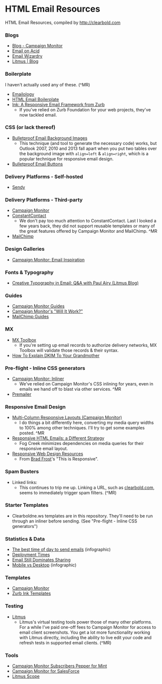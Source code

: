 HTML Email Resources
====================

HTML Email Resources, compiled by http://clearbold.com


### Blogs

* [Blog - Campaign Monitor](http://www.campaignmonitor.com/blog/)
* [Email on Acid](http://www.emailonacid.com/blog)
* [Email Wizardry](http://emailwizardry.nightjar.com.au/)
* [Litmus | Blog](https://litmus.com/blog/)

### Boilerplate

I haven't actually used any of these. (^MR)

* [Emailology](http://www.emailology.org/#1)
* [HTML Email Boilerplate](http://htmlemailboilerplate.com/)
* [Ink: A Responsive Email Framework from Zurb](http://zurb.com/ink/)
	* If you've relied on Zurb Foundation for your web projects, they've now tackled email.

### CSS (or lack thereof)

* [Bulletproof Email Background Images](http://emailbg.net/)
	* This technique (and tool to generate the necessary code) works, but Outlook 2007, 2010 and 2013 fall apart when you put two tables over the background image with `align=left` & `align=right`, which is a popular technique for responsive email design.
* [Bulletproof Email Buttons](http://buttons.cm/)

### Delivery Platforms - Self-hosted

* [Sendy](http://sendy.co/)

### Delivery Platforms - Third-party

* [Campaign Monitor](http://campaignmonitor.com)
* [ConstantContact](http://www.constantcontact.com/index.jsp)
	* We don't pay too much attention to ConstantContact. Last I looked a few years back, they did not support reusable templates or many of the great features offered by Campaign Monitor and MailChimp. ^MR
* [MailChimp](http://www.mailchimp.com)

### Design Galleries

* [Campaign Monitor: Email Inspiration](http://www.campaignmonitor.com/gallery/)

### Fonts & Typography

* [Creative Typography in Email: Q&A with Paul Airy (Litmus Blog)](https://litmus.com/blog/creative-typography-in-email-qa-with-paul-airy)

### Guides

* [Campaign Monitor Guides](http://www.campaignmonitor.com/guides/)
* [Campaign Monitor's "Will It Work?"](http://www.campaignmonitor.com/resources/will-it-work/)
* [MailChimp Guides](http://mailchimp.com/resources/)

### MX

* [MX Toolbox](http://www.mxtoolbox.com/SuperTool.aspx)
	* If you're setting up email records to authorize delivery networks, MX Toolbox will validate those records & their syntax.
* [How To Explain DKIM To Your Grandmother](http://www.messagesystems.com/blog/dkim-for-grandma/)

### Pre-flight - Inline CSS generators

* [Campaign Monitor: Inliner](http://inliner.cm/)
	* We've relied on Campaign Monitor's CSS inlining for years, even in emails we hand off to blast via other services. ^MR
* [Premailer](http://premailer.dialect.ca/)
  
### Responsive Email Design

* [Multi-Column Responsive Layouts (Campaign Monitor)](http://www.campaignmonitor.com/guides/mobile/responsive/)
	* I do things a bit differently here, converting my media query widths to 100% among other techniques. I'll try to get some examples posted. ^MR
* [Responsive HTML Emails: a Different Strategy](http://blog.fogcreek.com/responsive-html-emails-a-different-strategy/)
	* Fog Creek minimizes dependencies on media queries for their responsive email layout.
* [Responsive Web Design Resources](http://bradfrost.github.io/this-is-responsive/resources.html#email-design)
	* From [Brad Frost](https://github.com/bradfrost)'s "This is Responsive".

### Spam Busters

* Linked links:
	* This continues to trip me up. Linking a URL, such as [clearbold.com](clearbold.com), seems to immediately trigger spam filters. (^MR)

### Starter Templates

* Clearboldne.ws templates are in this repository. They'll need to be run through an inliner before sending. (See "Pre-flight - Inline CSS generators")

### Statistics & Data

* [The best time of day to send emails](http://www.adverblog.com/2012/10/12/the-best-time-of-day-to-send-emails-infographic/) (infographic)
* [Deployment Times](http://www.emailstatcenter.com/DeploymentTimes.html)
* [Email Still Dominates Sharing](http://blog.digg.com/post/49264812779/were-still-learning)
* [Mobile vs Desktop](https://www.pinterest.com/pin/34973334579201964/) (infographic)

### Templates

* [Campaign Monitor](http://www.campaignmonitor.com/templates/)
* [Zurb Ink Templates](http://zurb.com/ink/templates.php)

### Testing

* [Litmus](https://litmus.com/)
	* Litmus's virtual testing tools power those of many other platforms. For a while I've paid one-off fees to Campaign Monitor for access to email client screenshots. You get a lot more functionality working with Litmus directly, including the ability to live edit your code and refresh tests in supported email clients. (^MR)

### Tools

* [Campaign Monitor Subscribers Pepper for Mint](https://github.com/circa1977/sk.campaignmonitor_subscribers.pepper)
* [Campaign Monitor for SalesForce](http://blog.marketincontext.com/post/63514261547/campaign-monitor-for-salesforce-powerful-affordable)
* [Litmus Scope](https://litmus.com/scope/)
